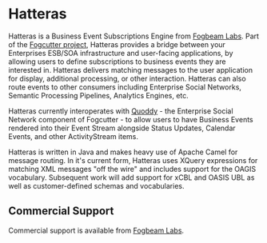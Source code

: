 Hatteras
========

Hatteras is a Business Event Subscriptions Engine from [Fogbeam Labs](http://www.fogbeam.com). 
Part of the [Fogcutter project](http://code.google.com/p/fogcutter), Hatteras provides a 
bridge between your Enterprises ESB/SOA infrastructure and  user-facing applications, by allowing users to define 
subscriptions to business events they are interested in. Hatteras delivers matching messages to the user application 
for display, additional processing, or other interaction.  Hatteras can also route events to other consumers including
Enterprise Social Networks, Semantic Processing Pipelines, Analytics Engines, etc.


Hatteras currently interoperates with [Quoddy](http://code.google.com/p/quoddy) - the Enterprise Social Network component of Fogcutter - to allow users 
to have Business Events rendered into their Event Stream alongside Status Updates, Calendar Events, and other 
ActivityStream items.

Hatteras is written in Java and makes heavy use of Apache Camel for message routing. In it's current form, Hatteras 
uses XQuery expressions for matching XML messages "off the wire" and includes support for the OAGIS vocabulary. 
Subsequent work will add support for xCBL and OASIS UBL as well as customer-defined schemas and vocabularies.



Commercial Support
------------------

Commercial support is available from [Fogbeam Labs](http://www.fogbeam.com).  
